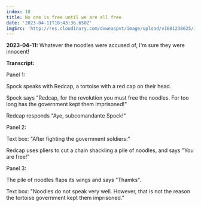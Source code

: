```yaml
---
index: 18
title: No one is free until we are all free
date: '2023-04-11T18:43:36.650Z'
imgSrc: 'http://res.cloudinary.com/dvweaspvt/image/upload/v1681238625/18_dy0hx9.png'
---
```


**2023-04-11:** Whatever the noodles were accused of, I'm sure they were innocent!

**Transcript:**

Panel 1:

Spock speaks with Redcap, a tortoise with a red cap on their head.

Spock says "Redcap, for the revolution you must free the noodles. For too long has the government kept them imprisoned!"

Redcap responds "Aye, subcomandante Spock!"

Panel 2:

Text box: "After fighting the government soldiers:"

Redcap uses pliers to cut a chain shackling a pile of noodles, and says "You are free!"

Panel 3:

The pile of noodles flaps its wings and says "Thamks".

Text box: "Noodles do not speak very well. However, that is not the reason the tortoise government kept them imprisoned."
